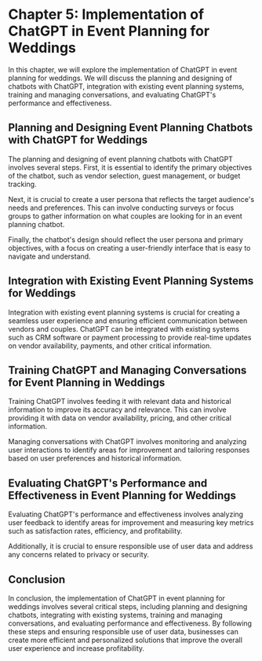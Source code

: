 Chapter 5: Implementation of ChatGPT in Event Planning for Weddings
===================================================================

In this chapter, we will explore the implementation of ChatGPT in event planning for weddings. We will discuss the planning and designing of chatbots with ChatGPT, integration with existing event planning systems, training and managing conversations, and evaluating ChatGPT's performance and effectiveness.

Planning and Designing Event Planning Chatbots with ChatGPT for Weddings
------------------------------------------------------------------------

The planning and designing of event planning chatbots with ChatGPT involves several steps. First, it is essential to identify the primary objectives of the chatbot, such as vendor selection, guest management, or budget tracking.

Next, it is crucial to create a user persona that reflects the target audience's needs and preferences. This can involve conducting surveys or focus groups to gather information on what couples are looking for in an event planning chatbot.

Finally, the chatbot's design should reflect the user persona and primary objectives, with a focus on creating a user-friendly interface that is easy to navigate and understand.

Integration with Existing Event Planning Systems for Weddings
-------------------------------------------------------------

Integration with existing event planning systems is crucial for creating a seamless user experience and ensuring efficient communication between vendors and couples. ChatGPT can be integrated with existing systems such as CRM software or payment processing to provide real-time updates on vendor availability, payments, and other critical information.

Training ChatGPT and Managing Conversations for Event Planning in Weddings
--------------------------------------------------------------------------

Training ChatGPT involves feeding it with relevant data and historical information to improve its accuracy and relevance. This can involve providing it with data on vendor availability, pricing, and other critical information.

Managing conversations with ChatGPT involves monitoring and analyzing user interactions to identify areas for improvement and tailoring responses based on user preferences and historical information.

Evaluating ChatGPT's Performance and Effectiveness in Event Planning for Weddings
---------------------------------------------------------------------------------

Evaluating ChatGPT's performance and effectiveness involves analyzing user feedback to identify areas for improvement and measuring key metrics such as satisfaction rates, efficiency, and profitability.

Additionally, it is crucial to ensure responsible use of user data and address any concerns related to privacy or security.

Conclusion
----------

In conclusion, the implementation of ChatGPT in event planning for weddings involves several critical steps, including planning and designing chatbots, integrating with existing systems, training and managing conversations, and evaluating performance and effectiveness. By following these steps and ensuring responsible use of user data, businesses can create more efficient and personalized solutions that improve the overall user experience and increase profitability.

